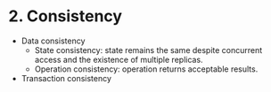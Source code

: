 # 2. Consistency

- Data consistency
    - State consistency: state remains the same despite concurrent access and the existence of multiple replicas.
    - Operation consistency: operation returns acceptable results.
- Transaction consistency
